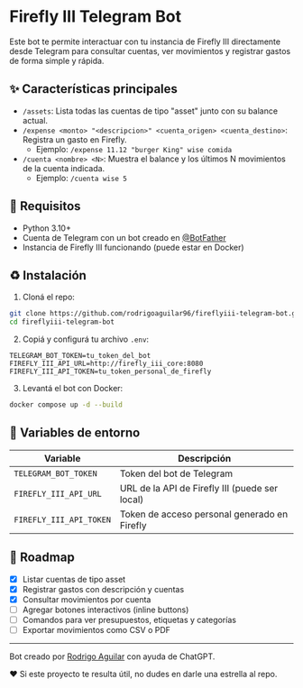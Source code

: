 # Firefly III Telegram Bot

Este bot te permite interactuar con tu instancia de Firefly III directamente desde Telegram para consultar cuentas, ver movimientos y registrar gastos de forma simple y rápida.

## ✨ Características principales

- `/assets`: Lista todas las cuentas de tipo "asset" junto con su balance actual.
- `/expense <monto> "<descripcion>" <cuenta_origen> <cuenta_destino>`: Registra un gasto en Firefly.
  - Ejemplo: `/expense 11.12 "burger King" wise comida`
- `/cuenta <nombre> <N>`: Muestra el balance y los últimos N movimientos de la cuenta indicada.
  - Ejemplo: `/cuenta wise 5`

## 📂 Requisitos

- Python 3.10+
- Cuenta de Telegram con un bot creado en [@BotFather](https://t.me/BotFather)
- Instancia de Firefly III funcionando (puede estar en Docker)

## ♻️ Instalación

1. Cloná el repo:

```bash
git clone https://github.com/rodrigoaguilar96/fireflyiii-telegram-bot.git
cd fireflyiii-telegram-bot
```

2. Copiá y configurá tu archivo `.env`:

```env
TELEGRAM_BOT_TOKEN=tu_token_del_bot
FIREFLY_III_API_URL=http://firefly_iii_core:8080
FIREFLY_III_API_TOKEN=tu_token_personal_de_firefly
```

3. Levantá el bot con Docker:

```bash
docker compose up -d --build
```


## 🔐 Variables de entorno

| Variable               | Descripción                                    |
|------------------------|-----------------------------------------------|
| `TELEGRAM_BOT_TOKEN`   | Token del bot de Telegram                     |
| `FIREFLY_III_API_URL`  | URL de la API de Firefly III (puede ser local) |
| `FIREFLY_III_API_TOKEN`| Token de acceso personal generado en Firefly |


## 📝 Roadmap

- [x] Listar cuentas de tipo asset
- [x] Registrar gastos con descripción y cuentas
- [x] Consultar movimientos por cuenta
- [ ] Agregar botones interactivos (inline buttons)
- [ ] Comandos para ver presupuestos, etiquetas y categorías
- [ ] Exportar movimientos como CSV o PDF

---

Bot creado por [Rodrigo Aguilar](https://github.com/rodrigoaguilar96) con ayuda de ChatGPT.

❤️ Si este proyecto te resulta útil, no dudes en darle una estrella al repo.

